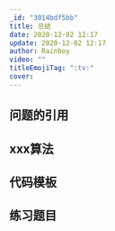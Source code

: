 ```yaml
---
_id: "3014bdf5bb"
title: 总结
date: 2020-12-02 12:17
update: 2020-12-02 12:17
author: Rainboy
video: ""
titleEmojiTag: ":tv:"
cover: 
---
```


## 问题的引用

##  xxx算法

## 代码模板

## 练习题目

